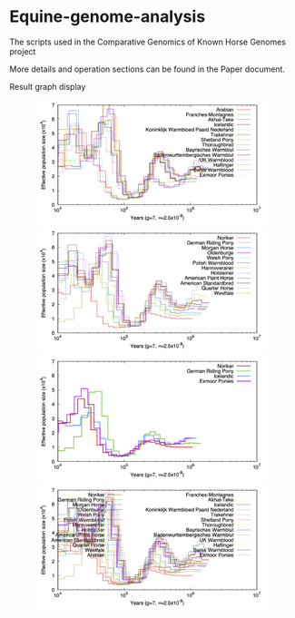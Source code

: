 # Equine-genome-analysis
The scripts used in the Comparative Genomics of Known Horse Genomes project

More details and operation sections can be found in the Paper document.

Result graph display
<div align="center">
  <img src="https://github.com/yechiyu/Equine-genome-analysis/blob/master/picture/12_Front_Horse_Breeds_Population.png" width="400"> <br/>
  <img src="https://github.com/yechiyu/Equine-genome-analysis/blob/master/picture/13_back_Horse_Breeds_Population.png" width="400"> <br/>
  <img src="https://github.com/yechiyu/Equine-genome-analysis/blob/master/picture/4Horse_Breeds_Event1_Population.png" width="400"> <br/>
  <img src="https://github.com/yechiyu/Equine-genome-analysis/blob/master/picture/26Horse_Breeds_Population.png" width="400"> <br/>
</div>
